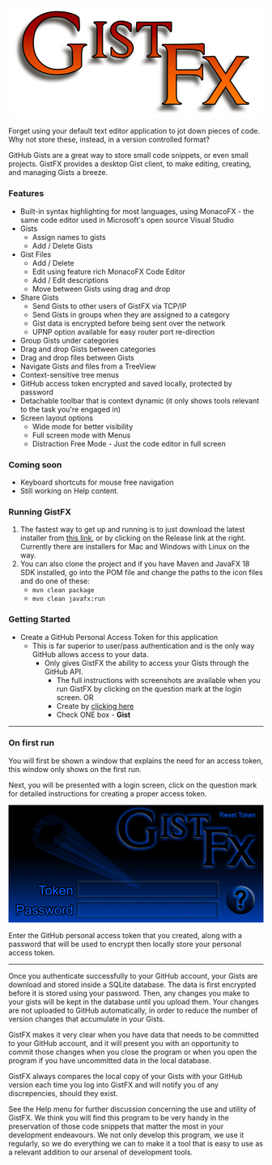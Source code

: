 ![Login image](./img/Logo.png)

Forget using your default text editor application to jot down pieces of
code. Why not store these, instead, in a version controlled format?

GitHub Gists are a great way to store small code snippets, or even small
projects. GistFX provides a desktop Gist client, to make editing, creating, and
managing Gists a breeze.

### Features
- Built-in syntax highlighting for most  languages, using MonacoFX  - the same code editor used in Microsoft's open source Visual Studio
- Gists
    - Assign names to gists
    - Add / Delete Gists
- Gist Files
    - Add / Delete
    - Edit using feature rich MonacoFX Code Editor
    - Add / Edit descriptions
    - Move between Gists using drag and drop
- Share Gists
    - Send Gists to other users of GistFX via TCP/IP
    - Send Gists in groups when they are assigned to a category
    - Gist data is encrypted before being sent over the network
    - UPNP option available for easy router port re-direction
- Group Gists under categories
- Drag and drop Gists between categories
- Drag and drop files between Gists
- Navigate Gists and files from a TreeView
- Context-sensitive tree menus
- GitHub access token encrypted and saved locally, protected by password
- Detachable toolbar that is context dynamic (it only shows tools relevant to the task you're engaged in)
- Screen layout options
    - Wide mode for better visibility
    - Full screen mode with Menus
    - Distraction Free Mode - Just the code editor in full screen

### Coming soon
- Keyboard shortcuts for mouse free navigation
- Still working on Help content.
### Running GistFX

1. The fastest way to get up and running is to just download the latest installer from [this link](https://github.com/RedmondSims/GistFX/releases), or by clicking on the Release link at the right. Currently there are installers for Mac and Windows with Linux on the way.
2. You can also clone the project and if you have Maven and JavaFX 18 SDK installed, go into the POM file and change the paths to the icon files and do one of these:
      - ```mvn clean package```
      - ```mvn clean javafx:run```

### Getting Started

- Create a GitHub Personal Access Token for this application
  - This is far superior to user/pass authentication and is the only way GitHub allows access to your data.
    - Only gives GistFX the ability to access your Gists through the GitHub API.
      - The full instructions with screenshots are available when you run GistFX by clicking on the question mark at the login screen. OR
      - Create by [clicking here](https://github.com/settings/tokens/new)
      - Check ONE box - **Gist**


---

### On first run

You will first be shown a window that explains the need for an access token, this window only shows on the first run.

Next, you will be presented with a login screen, click on the question mark for detailed instructions for creating a proper access token.

![Login image](./img/GistFX-Login.png)

Enter the GitHub personal access token that you created, along with a password that will be used to encrypt then locally store your personal access token.

---

Once you authenticate successfully to your GitHub account, your Gists are download and stored inside a SQLite database. The data is first encrypted before it is stored using your password. Then, any changes you make to your gists will be kept in the database until you upload them. Your changes are not uploaded to GitHub automatically, in order to reduce the number of version changes that accumulate in your Gists.

GistFX makes it very clear when you have data that needs to be committed to your GitHub account, and it will present you with an opportunity to commit those changes when you close the program or when you open the program if you have uncommitted data in the local database.

GistFX always compares the local copy of your Gists with your GitHub version each time you log into GistFX and will notify you of any discrepencies, should they exist.

See the Help menu for further discussion concerning the use and utility of GistFX. We think you will find this program to be very handy in the preservation of those code snippets that matter the most in your development endeavours. We not only develop this program, we use it regularly, so we do everything we can to make it a tool that is easy to use as a relevant addition to our arsenal of development tools.
